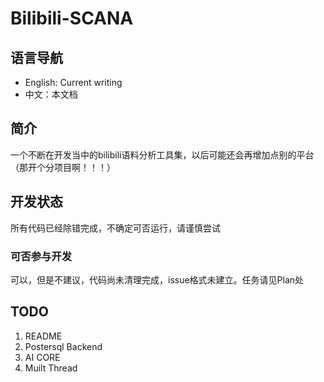 # Bilibili-SCANA
## 语言导航
* English: Current writing
* 中文：本文档
## 简介
一个不断在开发当中的bilibili语料分析工具集，以后可能还会再增加点别的平台（那开个分项目啊！！！）
## 开发状态
所有代码已经除错完成，不确定可否运行，请谨慎尝试
### 可否参与开发
可以，但是不建议，代码尚未清理完成，issue格式未建立。任务请见Plan处
## TODO 
1. README
2. Postersql Backend
3. AI CORE
4. Muilt Thread

